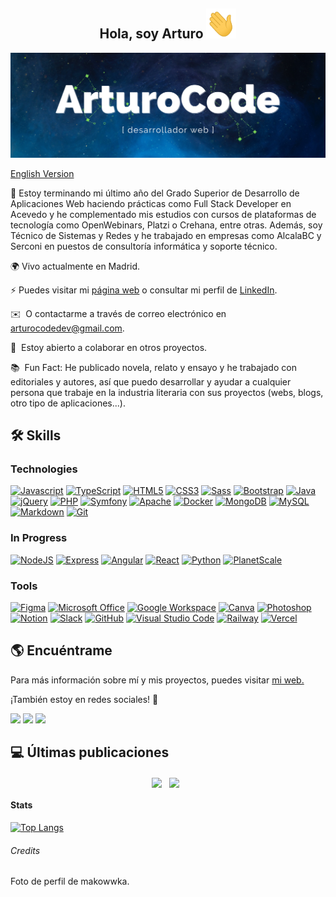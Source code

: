 
## <div align="center">Hola, soy Arturo <img src="./img/hand.gif" width="48px" height="48px"/></div>

<img src="./img/ArturoCode_header.png"/>

[English Version](https://github.com/ArturoCode/ArturoCode/blob/main/README-EN.md)

📜 Estoy terminando mi último año del Grado Superior de Desarrollo de Aplicaciones Web haciendo prácticas como Full Stack Developer en Acevedo y he complementado mis estudios con cursos de plataformas de tecnología como OpenWebinars, Platzi o Crehana, entre otras. Además, soy Técnico de Sistemas y Redes y he trabajado en empresas como AlcalaBC y Serconi en puestos de consultoría informática y soporte técnico.

🌍 Vivo actualmente en Madrid.

⚡ Puedes visitar mi [página web](https://arturocode.github.io/) o consultar mi perfil de [LinkedIn](https://www.linkedin.com/in/arturo-urbanos-vara).

✉️  O contactarme a través de correo electrónico en [arturocodedev@gmail.com](mailto:arturocodedev@gmail.com). 

🤝  Estoy abierto a colaborar en otros proyectos.

📚  Fun Fact: He publicado novela, relato y ensayo y he trabajado con editoriales y autores, así que puedo desarrollar y ayudar a cualquier persona que trabaje en la industria literaria con sus proyectos (webs, blogs, otro tipo de aplicaciones...).

## 🛠️ Skills

### Technologies

<p align="left">
<a href="https://developer.mozilla.org/en-US/docs/Web/JavaScript" target="_blank" rel="noreferrer"><img src="https://raw.githubusercontent.com/danielcranney/readme-generator/main/public/icons/skills/javascript-colored.svg" width="36" height="36" alt="Javascript" /></a>
                <a href="https://www.typescriptlang.org/" target="_blank" rel="noreferrer"><img src="https://raw.githubusercontent.com/danielcranney/readme-generator/main/public/icons/skills/typescript-colored.svg" width="36" height="36" alt="TypeScript" /></a>
                <a href="https://developer.mozilla.org/en-US/docs/Glossary/HTML5" target="_blank" rel="noreferrer"><img src="https://raw.githubusercontent.com/danielcranney/readme-generator/main/public/icons/skills/html5-colored.svg" width="36" height="36" alt="HTML5" /></a>
                <a href="https://www.w3.org/TR/CSS/#css" target="_blank" rel="noreferrer"><img src="https://raw.githubusercontent.com/danielcranney/readme-generator/main/public/icons/skills/css3-colored.svg" width="36" height="36" alt="CSS3" /></a>
                <a href="https://sass-lang.com/" target="_blank" rel="noreferrer"><img src="https://raw.githubusercontent.com/danielcranney/readme-generator/main/public/icons/skills/sass-colored.svg" width="36" height="36" alt="Sass" /></a>
                <a href="https://getbootstrap.com/" target="_blank" rel="noreferrer"><img src="https://raw.githubusercontent.com/danielcranney/profileme-dev/main/public/icons/skills/bootstrap-colored.svg" width="36" height="36" alt="Bootstrap" /></a>
                <a href="https://docs.oracle.com/en/java/" target="_blank" rel="noreferrer"><img src="https://raw.githubusercontent.com/danielcranney/profileme-dev/main/public/icons/skills/java-colored.svg" width="36" height="36" alt="Java" /></a>
                <a href="https://api.jquery.com/" target="_blank" rel="noreferrer"><img src="https://raw.githubusercontent.com/danielcranney/profileme-dev/main/public/icons/skills/jquery-colored.svg" width="36" height="36" alt="jQuery" /></a>
                <a href="https://www.php.net/docs.php" target="_blank" rel="noreferrer"><img src="https://raw.githubusercontent.com/danielcranney/profileme-dev/main/public/icons/skills/php-colored.svg" width="36" height="36" alt="PHP" /></a>
                <a href="https://symfony.com/doc/current/index.html" target="_blank" rel="noreferrer"><img src="https://img.icons8.com/color/48/000000/symfony.png" width="36" height="36" alt="Symfony" /></a>
                <a href="https://httpd.apache.org/docs/" target="_blank" rel="noreferrer"><img src="https://img.icons8.com/external-tal-revivo-shadow-tal-revivo/96/000000/external-apache-a-free-and-open-source-cross-platform-web-server-software-logo-shadow-tal-revivo.png" width="36" height="36" alt="Apache" /></a>
                <a href="https://docs.docker.com/" target="_blank" rel="noreferrer"><img src="https://img.icons8.com/fluency/48/000000/docker.png" width="36" height="36" alt="Docker" /></a>
                <a href="https://www.mongodb.com/docs/" target="_blank" rel="noreferrer"><img src="https://raw.githubusercontent.com/danielcranney/profileme-dev/main/public/icons/skills/mongodb-colored.svg" width="36" height="36" alt="MongoDB" /></a>
                <a href="https://dev.mysql.com/" target="_blank" rel="noreferrer"><img src="https://raw.githubusercontent.com/danielcranney/profileme-dev/main/public/icons/skills/mysql-colored.svg" width="36" height="36" alt="MySQL" /></a>
                <a href="https://www.markdownguide.org/" target="_blank" rel="noreferrer"><img src="https://img.icons8.com/office/40/null/markdown.png" width="36" height="36" alt="Markdown" /></a> 
                <a href="https://git-scm.com/doc" target="_blank" id="lastImg" rel="noreferrer"><img src="https://img.icons8.com/color/96/000000/git.png" width="36" height="36" alt="Git" /></a>
</p>

### In Progress

<p align="left">
<a href="https://nodejs.org/en/" target="_blank" rel="noreferrer"><img src="https://raw.githubusercontent.com/danielcranney/readme-generator/main/public/icons/skills/nodejs-colored.svg" width="36" height="36" alt="NodeJS" /></a>
                <a href="http://expressjs.com/" target="_blank" rel="noreferrer"><img src="https://img.icons8.com/office/40/null/express-js.png" width="36" height="36" alt="Express" /></a>        
                <a href="https://angular.io/docs" target="_blank" rel="noreferrer"><img src="https://raw.githubusercontent.com/danielcranney/profileme-dev/main/public/icons/skills/angularjs-colored.svg" width="36" height="36" alt="Angular" /></a>
                <a href="https://es.reactjs.org/" target="_blank" rel="noreferrer"><img src="https://raw.githubusercontent.com/danielcranney/readme-generator/main/public/icons/skills/react-colored.svg" width="36" height="36" alt="React" /></a>
                <a href="https://www.python.org/" target="_blank" rel="noreferrer"><img src="https://raw.githubusercontent.com/danielcranney/readme-generator/main/public/icons/skills/python-colored.svg" width="36" height="36" alt="Python" /></a>
                <a href="https://planetscale.com/docs" target="_blank" id="lastImg" rel="noreferrer"><img src="https://api.iconify.design/logos/planetscale.svg" style="background-color:white" width="36" height="36" alt="PlanetScale" /></a>
</p>

### Tools

<p align="left">
<a href="https://www.figma.com/" target="_blank" rel="noreferrer"><img src="https://raw.githubusercontent.com/danielcranney/profileme-dev/main/public/icons/skills/figma-colored.svg" width="36" height="36" alt="Figma" /></a>
                <a href="https://www.office.com" target="_blank" rel="noreferrer"><img src="https://img.icons8.com/color/96/000000/office-365.png" width="36" height="36" alt="Microsoft Office" /></a>
                <a href="https://workspace.google.com/" target="_blank" rel="noreferrer"><img src="https://img.icons8.com/color/96/000000/google-logo.png" width="36" height="36" alt="Google Workspace" /></a>
                <a href="https://www.canva.com/es_es/" target="_blank" rel="noreferrer"><img src="https://img.icons8.com/plasticine/100/000000/canva.png" width="36" height="36" alt="Canva" /></a>
                <a href="https://www.adobe.com/es/products/photoshop.html" target="_blank" rel="noreferrer"><img src="https://raw.githubusercontent.com/danielcranney/profileme-dev/main/public/icons/skills/photoshop-colored.svg" width="36" height="36" alt="Photoshop" /></a>
                <a href="http://notion.so/" target="_blank" rel="noreferrer"><img src="https://img.icons8.com/nolan/64/notion.png" width="36" height="36" alt="Notion" /></a>
                <a href="https://slack.com/intl/es-es/" target="_blank" rel="noreferrer"><img src="https://img.icons8.com/color/96/000000/slack-new.png" width="36" height="36" alt="Slack" /></a>
                <a href="https://github.com/" target="_blank" rel="noreferrer"><img src="https://cdn-icons-png.flaticon.com/512/733/733553.png" width="36" height="36" alt="GitHub" /></a>
                <a href="https://code.visualstudio.com/" target="_blank" rel="noreferrer"><img src="https://img.icons8.com/color/96/000000/visual-studio-code-2019.png" width="36" height="36" alt="Visual Studio Code" /></a>
                <a href="https://docs.railway.app/" target="_blank" rel="noreferrer"><img src="https://api.iconify.design/simple-icons/railway.svg" style="background-color:white" width="36" height="36" alt="Railway" /></a>
                <a href="https://vercel.com/docs" target="_blank" id="lastImg" rel="noreferrer"><img src="https://api.iconify.design/logos/vercel-icon.svg" style="background-color:white" width="36" height="36" alt="Vercel" /></a>
</p>

## 🌎 Encuéntrame

Para más información sobre mí y mis proyectos, puedes visitar [mi web.](https://arturocode.super.site/) 

¡También estoy en redes sociales! 📱

<p align="left">
<a href="https://www.twitter.com/ArturoCode"><img src="https://img.shields.io/badge/Twitter-1DA1F2?style=for-the-badge&logo=twitter&logoColor=white"/></a> <a href="https://www.linkedin.com/in/arturo-urbanos-vara"><img src="https://img.shields.io/badge/LinkedIn-0077B5?style=for-the-badge&logo=linkedin&logoColor=white"/></a> <a href="https://www.buymeacoffee.com/arturocode"><img src="https://img.shields.io/badge/Buy_Me_A_Coffee-FFDD00?style=for-the-badge&logo=buy-me-a-coffee&logoColor=black"/></a>
</p>

## 💻 Últimas publicaciones

<p align="center"><a href="https://arturocode.super.site/blog/posts/te-ayudo-a-crear-tu-web-con-notion-y-super" target="blank"><img align="center" width="300px" src="https://public-files.gumroad.com/ck8aetnbnoi7x5mxlom94ljfzyrz"/></a>&nbsp;&nbsp;
<a href="https://arturocode.super.site/blog/t-pgina-principal-de-notion-perfecta" target="blank"><img align="center" width="300px" src="https://public-files.gumroad.com/m8ulyco87clm1ilbioj1ia0ulh67"/></a>&nbsp;&nbsp;
</p>

#### Stats

[![Top Langs](https://github-readme-stats.vercel.app/api/top-langs/?username=arturocode&hide=css&layout=compact)](https://github.com/anuraghazra/github-readme-stats)
        
###### Credits

Foto de perfil de makowwka.

